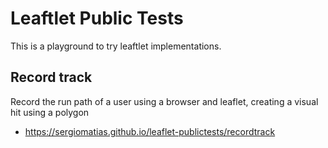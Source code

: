 # Leaftlet Public Tests

This is a playground to try leaftlet implementations.


## Record track

Record the run path of a user using a browser and leaflet, creating a visual hit using a polygon

- https://sergiomatias.github.io/leaflet-publictests/recordtrack
